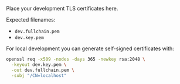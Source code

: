 Place your development TLS certificates here.

Expected filenames:

- `dev.fullchain.pem`
- `dev.key.pem`

For local development you can generate self-signed certificates with:

```bash
openssl req -x509 -nodes -days 365 -newkey rsa:2048 \
  -keyout dev.key.pem \
  -out dev.fullchain.pem \
  -subj "/CN=localhost"
```
